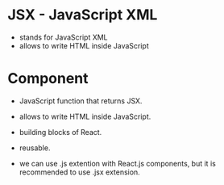 # JSX - JavaScript XML

- stands for JavaScript XML
- allows to write HTML inside JavaScript

# Component
- JavaScript function that returns JSX.
- allows to write HTML inside JavaScript.
- building blocks of React.
- reusable.

- we can use .js extention with React.js components, but it is recommended to use .jsx extension.